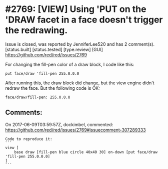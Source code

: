 
#2769: [VIEW] Using 'PUT on the 'DRAW facet in a face doesn't trigger the redrawing.
================================================================================
Issue is closed, was reported by JenniferLee520 and has 2 comment(s).
[status.built] [status.tested] [type.review] [GUI]
<https://github.com/red/red/issues/2769>

For changing the fill-pen color of a draw block, I code like this:
```Red 
put face/draw 'fill-pen 255.0.0.0
```
After running this, the draw block did change, but the view engine didn't redraw the face. But the following code is OK:
```Red 
face/draw/fill-pen: 255.0.0.0
```


Comments:
--------------------------------------------------------------------------------

On 2017-06-09T03:59:57Z, dockimbel, commented:
<https://github.com/red/red/issues/2769#issuecomment-307289333>

    Code to reproduce it:
    ```
    view [
        base draw [fill-pen blue circle 40x40 30] on-down [put face/draw 'fill-pen 255.0.0.0]
    ]
    ```

